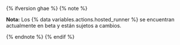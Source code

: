 {% ifversion ghae %}
{% note %}

**Nota:** Los {% data variables.actions.hosted_runner %} se encuentran actualmente en beta y están sujetos a cambios.

{% endnote %}
{% endif %}
